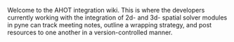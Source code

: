 Welcome to the AHOT integration wiki. This is where the developers currently working with the integration of 2d- and 3d- spatial solver modules in pyne can track meeting notes, outline a wrapping strategy, and post resources to one another in a version-controlled manner.    